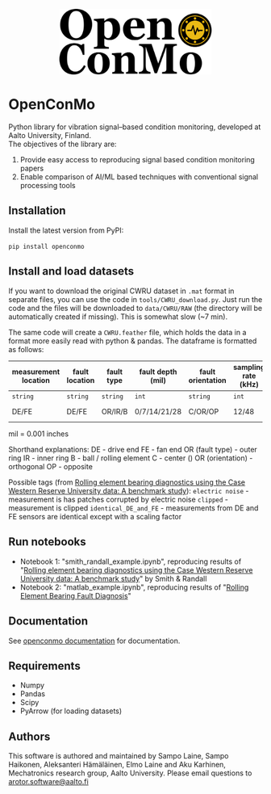 <p align="center">
  <img src="docs/openconmo_logo.png" alt="logo" width="60%">
</p>


# OpenConMo
Python library for vibration signal–based condition monitoring, developed at Aalto University, Finland.  
The objectives of the library are:

1. Provide easy access to reproducing signal based condition monitoring papers
2. Enable comparison of AI/ML based techniques with conventional signal processing tools

## Installation

Install the latest version from PyPI:

```pip install openconmo ```

## Install and load datasets

If you want to download the original CWRU dataset in `.mat` format in separate files, you can use the code in `tools/CWRU_download.py`. Just run the code and the files will be downloaded to `data/CWRU/RAW` (the directory will be automatically created if missing). This is somewhat slow (~7 min).

The same code will create a `CWRU.feather` file, which holds the data in a format more easily read with python & pandas. The dataframe is formatted as follows:

| measurement location | fault location | fault type | fault depth (mil) | fault orientation | sampling rate (kHz) | torque (hp) | tags           | measurements           |
| -------------------- | -------------- | ---------- | ----------------- | ----------------- | ------------------- | ----------- | -------------- | ---------------------- |
| `string`             | `string`       | `string`   | `int`             | `string`          | `int`               | `int`       | `list[string]` | `np.array[np.float64]` |
| DE/FE                | DE/FE          | OR/IR/B    | 0/7/14/21/28      | C/OR/OP           | 12/48               | 0/1/2/3     | see below      | measurement samples    |

mil = 0.001 inches

Shorthand explanations:
DE - drive end
FE - fan end
OR (fault type) - outer ring
IR - inner ring
B - ball / rolling element
C - center ()
OR (orientation) - orthogonal
OP - opposite

Possible tags (from [Rolling element bearing diagnostics using the Case Western Reserve University data: A benchmark study](http://dx.doi.org/10.1016/j.ymssp.2015.04.021)):
`electric noise` - measurement is has patches corrupted by electric noise
`clipped` - measurement is clipped
`identical_DE_and_FE` - measurements from DE and FE sensors are identical except with a scaling factor

## Run notebooks
* Notebook 1: "smith_randall_example.ipynb", reproducing results of "[Rolling element bearing diagnostics using the Case Western Reserve University data: A benchmark study](http://dx.doi.org/10.1016/j.ymssp.2015.04.021)" by Smith & Randall
* Notebook 2: "matlab_example.ipynb", reproducing results of "[Rolling Element Bearing Fault Diagnosis](https://www.mathworks.com/help/predmaint/ug/Rolling-Element-Bearing-Fault-Diagnosis.html)"

## Documentation

See [openconmo documentation](https://aalto-arotor.github.io/openConMo/) for documentation.

## Requirements
* Numpy
* Pandas
* Scipy
* PyArrow (for loading datasets)

## Authors
This software is authored and maintained by Sampo Laine, Sampo Haikonen, Aleksanteri Hämäläinen, Elmo Laine and Aku Karhinen, Mechatronics research group, Aalto University.
Please email questions to arotor.software@aalto.fi
